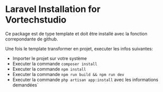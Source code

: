 # Laravel Installation for Vortechstudio

Ce package est de type template et doit être installé avec la fonction correpondante de github.

Une fois le template transformer en projet, executer les infos suivantes:

- Importer le projet sur votre système
- Executer la commande `composer install`
- Executer la commande `npm install`
- Executer la commande `npm run build && npm run dev`
- Executer la commande `php artisan app:install` avec les informations demandées`
